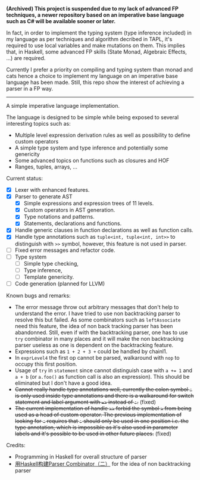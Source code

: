 **(Archived) This project is suspended due to my lack of advanced FP techniques, a newer repository based on an imperative base language such as C# will be available sooner or later.**

In fact, in order to implement the typing system (type inference included) in my language as per techniques and algorithm decribed in TAPL, it's required to use local variables and make mutations on them. This implies that, in Haskell, some advanced FP skills (State Monad, Algebraic Effects, ...) are required.

Currently I prefer a priority on compiling and typing system than monad and cats hence a choice to implement my language on an imperative base language has been made. Still, this repo show the interest of achieving a parser in a FP way.

---

A simple imperative language implementation.

The language is designed to be simple while being exposed to several interesting topics such as:

- Multiple level expression derivation rules as well as possibility to define custom operators
- A simple type system and type inference and potentially some genericity
- Some advanced topics on functions such as closures and HOF
- Ranges, tuples, arrays, ...

Current status:

- [x] Lexer with enhanced features.
- [x] Parser to generate AST
    - [x] Simple expressions and expression trees of 11 levels.
    - [x] Custom operators in AST generation.
    - [x] Type notations and patterns.
    - [x] Statements, declarations and functions.
- [x] Handle generic clauses in function declarations as well as function calls.
- [x] Handle type annotations such as `tuple<int, tuple<int, int>>` to distinguish with `>>` symbol, however, this feature is not used in parser.
- [ ] Fixed error messages and refactor code.
- [ ] Type system
    - [ ] Simple type checking,
    - [ ] Type inference, 
    - [ ] Template genericity.
- [ ] Code generation (planned for LLVM)

Known bugs and remarks:

- The error message throw out arbitrary messages that don't help to understand the error. I have tried to use non backtracking parser to resolve this but failed. As some combinators such as `leftAssociate` need this feature, the idea of non back tracking parser has been abandonned. Still, even if with the backtracking parser, one has to use `try` combinator in many places and it will make the non backtracking parser useless as one is dependent on the backtracking feature.
- Expressions such as `1 + 2 + 3 +` could be handled by chainl1.
- In `exprLevel4` the first op cannot be parsed, walkaround with `nop` to occupy this first position.
- Usage of `try` in `statement` since cannot distinguish case with `a += 1` and `a + b` (or `a.foo()` as function call is also an expression). This should be eliminated but I don't have a good idea.
- ~~Cannot really handle type annotations well, currently the colon symbol `:` is only used inside type annotations and there is a walkaround for switch statement and label argument with `=>` instead of `:`.~~ (fixed)
- ~~The current implementation of handle `>>` forbid the symbol `>` from being used as a head of custom operator. The previous implementation of looking for `:` requires that `:` should only be used in one position i.e. the type annotation, which is impossible as it's also used in parameter labels and it's possible to be used in other future places.~~ (fixed)

Credits:

- Programming in Haskell for overall structure of parser
- [用Haskell构建Parser Combinator（二）](https://gaufoo.com/parser2/) for the idea of non backtracking parser
